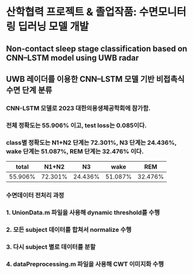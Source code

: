 # 산학협력 프로젝트 & 졸업작품: 수면모니터링 딥러닝 모델 개발
## Non-contact sleep stage classification based on CNN–LSTM model using UWB radar
## UWB 레이더를 이용한 CNN–LSTM 모델 기반 비접촉식 수면 단계 분류

### CNN-LSTM 모델로 2023 대한의용생체공학회에 참가함.
### 전체 정확도는 55.906% 이고, test loss는 0.085이다.
### class별 정확도는 N1+N2 단계는 72.301%, N3 단계는 24.436%, wake 단계는 51.087%, REM 단계는 32.476% 이다.
total | N1+N2 | N3 | wake | REM
--- | --- | --- | --- | --- 
55.906% | 72.301% | 24.436% | 51.087% | 32.476%

### 수면데이터 전처리 과정
### 1. UnionData.m 파일을 사용해 dynamic threshold를 수행
### 2. 모든 subject 데이터를 합쳐서 normalize 수행
### 3. 다시 subject 별로 데이터를 분할
### 4. dataPreprocessing.m 파일을 사용해 CWT 이미지화 수행
